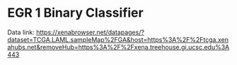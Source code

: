 # EGR 1 Binary Classifier

Data link: https://xenabrowser.net/datapages/?dataset=TCGA.LAML.sampleMap%2FGA&host=https%3A%2F%2Ftcga.xenahubs.net&removeHub=https%3A%2F%2Fxena.treehouse.gi.ucsc.edu%3A443